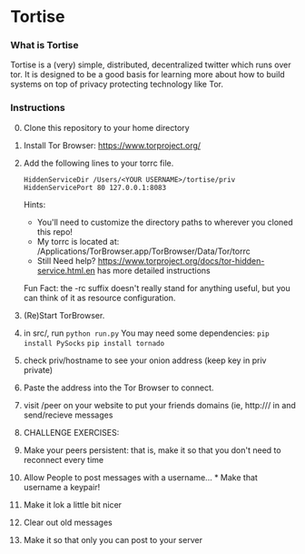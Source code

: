 # Tortise

### What is Tortise
Tortise is a (very) simple, distributed, decentralized twitter which runs over tor.
It is designed to be a good basis for learning more about how to build systems
on top of privacy protecting technology like Tor.


### Instructions
0. Clone this repository to your home directory
1. Install Tor Browser: https://www.torproject.org/
2. Add the following lines to your torrc file.

    ```
    HiddenServiceDir /Users/<YOUR USERNAME>/tortise/priv 
    HiddenServicePort 80 127.0.0.1:8083
    ```
    Hints:
      * You'll need to customize the directory paths to wherever you cloned this repo!
      * My torrc is located at: /Applications/TorBrowser.app/TorBrowser/Data/Tor/torrc
      * Still Need help? https://www.torproject.org/docs/tor-hidden-service.html.en has more detailed instructions

    Fun Fact: the -rc suffix doesn't really stand for anything useful, but you can think of it as resource configuration.
3. (Re)Start TorBrowser.
4. in src/, run `python run.py`
    You may need some dependencies:
    `pip install PySocks`
    `pip install tornado`
5. check priv/hostname to see your onion address (keep key in priv private)
6. Paste the address into the Tor Browser to connect.
7. visit /peer on your website to put your friends domains (ie, http://<hostname>/ in and send/recieve messages

8. CHALLENGE EXERCISES:
  1. Make your peers persistent: that is, make it so that you don't need to reconnect every time
  2. Allow People to post messages with a username...
    * Make that username a keypair!
  3. Make it lok a little bit nicer
  4. Clear out old messages
  5. Make it so that only you can post to your server
